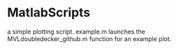# MatlabScripts
a simple plotting script.
example.m launches the MVLdoubledecker_github.m function for an example plot.
